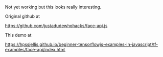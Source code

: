 Not yet working but this looks really interesting.

Original github at 

https://github.com/justadudewhohacks/face-api.js


This demo at 

https://hpssjellis.github.io/beginner-tensorflowjs-examples-in-javascript/tf-examples/face-api/index.html



